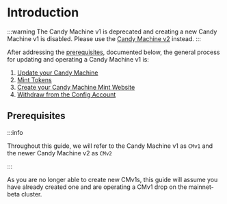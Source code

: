# Introduction

:::warning
The Candy Machine v1 is deprecated and creating a new Candy Machine v1 is disabled. Please use the [Candy Machine v2](../candy-machine-v2/introduction) instead.
:::

After addressing the [prerequisites](#prerequisites), documented below, the general process for updating and operating a Candy Machine v1 is:

1. [Update your Candy Machine](./update-cm)
2. [Mint Tokens](./mint-tokens)
3. [Create your Candy Machine Mint Website](./create-mint-site)
4. [Withdraw from the Config Account](./withdraw)
<!-- 8. ...Sign, 8. ...etc -->

## Prerequisites
:::info

 Throughout this guide, we will refer to the Candy Machine v1 as `CMv1` and the newer Candy Machine v2 as `CMv2`

:::

As you are no longer able to create new CMv1s, this guide will assume you have already created one and are operating a CMv1 drop on the mainnet-beta cluster.